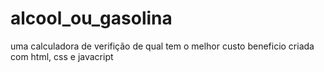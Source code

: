 # alcool_ou_gasolina
 uma calculadora de verifição de qual tem o melhor custo beneficio criada com html, css e javacript
